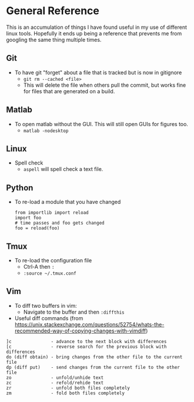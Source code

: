# General Reference
This is an accumulation of things I have found useful in my use of different
linux tools. 
Hopefully it ends up being a reference that prevents me from googling the same thing multiple times.

## Git
* To have git "forget" about a file that is tracked but is now in gitignore
	* `git rm --cached <file>`
	* This will delete the file when others pull the commit, but works fine for files that are generated on a build.

## Matlab
* To open matlab without the GUI. This will still open GUIs for figures too.
	* `matlab -nodesktop`


## Linux
* Spell check
	* `aspell` will spell check a text file. 

## Python
* To re-load a module that you have changed
  ```
  from importlib import reload
  import foo
  # time passes and foo gets changed
  foo = reload(foo)
  ```

## Tmux
* To re-load the configuration file
	* Ctrl-A then `:`
	* `:source ~/.tmux.conf`

## Vim
* To diff two buffers in vim:
	* Navigate to the buffer and then `:diffthis`
* Useful diff commands (from https://unix.stackexchange.com/questions/52754/whats-the-recommended-way-of-copying-changes-with-vimdiff)
```
]c               - advance to the next block with differences
[c               - reverse search for the previous block with differences
do (diff obtain) - bring changes from the other file to the current file
dp (diff put)    - send changes from the current file to the other file
zo               - unfold/unhide text
zc               - refold/rehide text
zr               - unfold both files completely
zm               - fold both files completely
```
